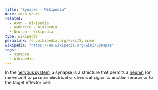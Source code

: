 ```yaml
---
title: "Synapse - Wikipedia"
date: 2023-08-01
related:
  - Axon - Wikipedia
  - Dendrite - Wikipedia
  - Neuron - Wikipedia
type: wikipedia
permalink: /en.wikipedia.org/wiki/Synapse
wikipedia: "https://en.wikipedia.org/wiki/Synapse"
tags:
  - synapse
  - Wikipedia
---
```

In the [nervous system](/en.wikipedia.org/wiki/Nervous_system), a synapse is a structure that permits a [neuron](/en.wikipedia.org/wiki/Neuron) (or nerve cell) to pass an electrical or chemical signal to another neuron or to the target effector cell.